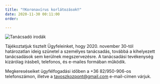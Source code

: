 ```yaml
---
title: "‼️Koronavírus korlátozások‼️"
date: 2020-11-30 00:11:00
order: 

---
```

![Tanácsadó irodák](https://www.mnb.hu/letoltes/pnti)

Tájékoztatjuk tisztelt Ügyfeleinket, hogy 2020. november 30-tól határozatlan ideig szünetel a személyes tanácsadás, továbbá a kihelyezett tanácsadások sem kerülnek megszervezésre. A tanácsadási tevékenység kizárólag írásbeli, telefonos, és e-mailes formában működik.

Megkereséseiket ügyfélfogadási időben a +36 82/950-906-os telefonszámon, illetve a tavoszkozpont@gmail.com e-mail-címen várjuk.